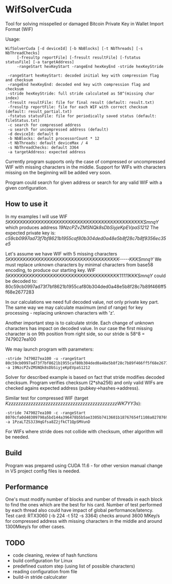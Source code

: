 # WifSolverCuda
Tool for solving misspelled or damaged Bitcoin Private Key in Wallet Import Format (WIF)

Usage:

    WifSolverCuda [-d deviceId] [-b NbBlocks] [-t NbThreads] [-s NbThreadChecks]
         [-fresultp reportFile] [-fresult resultFile] [-fstatus statusFile] [-a targetAddress]
         -rangeStart hexKeyStart -rangeEnd hexKeyEnd -stride hexKeyStride     

     -rangeStart hexKeyStart: decoded initial key with compression flag and checksum
     -rangeEnd hexKeyEnd: decoded end key with compression flag and checksum
     -stride hexKeyStride: full stride calculated as 58^(missing char index)
     -fresult resultFile: file for final result (default: result.txt)
     -fresultp reportFile: file for each WIF with correct checksum (default: result_partial.txt)
     -fstatus statusFile: file for periodically saved status (default: fileStatus.txt)
     -c search for compressed address
     -u search for uncompressed address (default)
     -d deviceId: default 0
     -b NbBlocks: default processorCount * 12
     -t NbThreads: default deviceMax / 4
     -s NbThreadChecks: default 3364
     -a targetAddress: expected address
     
Currently program supports only the case of compressed or uncompressed WIF with missing characters in the middle.
Support for WIFs with characters missing on the beginning will be added very soon.

Program could search for given address or search for any valid WIF with a given configuration. 
 
How to use it
-------------

In my examples I will use WIF _5KKKKKKKKKKKKKKKKKKKKKKKKKKKKKKKKKKKKKKKKKKKKKSmnqY_
which produces address _19NzcPZvZMSNQk8sDbSiyjeKpEVpaS1212_
The expected private key is: _c59cb0997ad73f7bf8621b1955caf80b304ded0a48e5b8f28c7b8f9356ec35e5_
    
Let's assume we have WIF with 5 missing characters _5KKKKKKKKKKKKKKKKKKKKKKKKKKKKKKKKKKKKK-----KKKSmnqY_
We must replace unknown characters by minimal characters from base58 encoding, to produce our starting key.
WIF _5KKKKKKKKKKKKKKKKKKKKKKKKKKKKKKKKKKKKK11111KKKSmnqY_ could be decoded to:
80c59cb0997ad73f7bf8621b1955caf80b304ded0a48e5b8f28c7b89f466ff5f68e2677283

In our calculations we need full decoded value, not only private key part.
The same way we may calculate maximum (end of range) for key processing - replacing unknown characters with 'z'.

Another important step is to calculate stride. Each change of unknown characters has impact on decoded value.
In our case the first missing character is on 9th position from right side, so our stride is
58^8 = 7479027ea100

We may launch program with parameters:

    -stride 7479027ea100 -u -rangeStart 80c59cb0997ad73f7bf8621b1955caf80b304ded0a48e5b8f28c7b89f466ff5f68e2677283  -a 19NzcPZvZMSNQk8sDbSiyjeKpEVpaS1212

Solver for described example is based on fact that stride modifies decoded checksum. Program verifies checksum (2*sha256) and only valid WIFs are checked agains expected address (pubkey->hashes->address).
    
Similar test for compressed WIF (target _KzzzzzzzzzzzzzzzzzzzzzzzzzzzzzzzzzzzzzzzzzzzzWK7YY3s_):

    -stride 7479027ea100 -c -rangeStart 8070cfa0d40309798a5bd144a396478b5b5ae3305b7413601b18767654f1108a02787692623a  -a 1PzaLTZS3J3HqGfsa8Z2jfkCT1QpSMVunD
   
For WIFs where stride does not collide with checksum, other algorithm will be needed.
        
Build
-----
Program was prepared using CUDA 11.6 - for other version manual change in VS project config files is needed.

Performance
-----------
One's must modify number of blocks and number of threads in each block to find the ones which are the best for his card. Number of test performed by each thread also could have impact of global performance/latency.  
Test card: RTX3060 (-b 224 -t 512 -s 3364) checks around 3600 MKey/s for compressed address with missing characters in the middle and around 1300Mkey/s for other cases.

       
TODO
----
* code cleaning, review of hash functions
* build configuration for Linux
* predefined custom step (using list of possible characters)
* reading configuration from file
* build-in stride calculcater